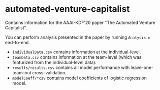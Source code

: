 # automated-venture-capitalist
Contains information for the AAAI-KDF'20 paper "The Automated Venture Capitalist".

You can perform analysis presented in the paper by running `Analysis.m` end-to-end.
- `individualData.csv` contains information at the individual-level.
- `teamData.csv` contains information at the team-level (which was featurized from the individual-level data).
- `results/results.csv` contains all model performance with leave-one-team-out cross-validation.
- `modelCoeff/*csv` contains model coefficients of logistic regression model.

